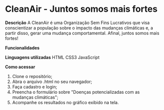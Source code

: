 # CleanAir - Juntos somos mais fortes
<b>Descrição</b>
A CleanAir é uma Organização Sem Fins Lucrativos que visa conscientizar a população 
sobre o impacto das mudanças climáticas e, a partir disso, gerar uma mudança comportamental. Afinal, 
juntos somos mais fortes!

<b>Funcionalidades</b>

<b>Linguagens utilizadas</b> 
HTML 
CSS3
JavaScript

<b>Como acessar</b>
1. Clone o repositório; 
2. Abra o arquivo .html no seu navegador;
3. Faça cadastro e login;
4. Preencha o formulário sobre "Doenças potencializadas com as mudanças climáticas";
5. Acompanhe os resultados no gráfico exibido na tela. 